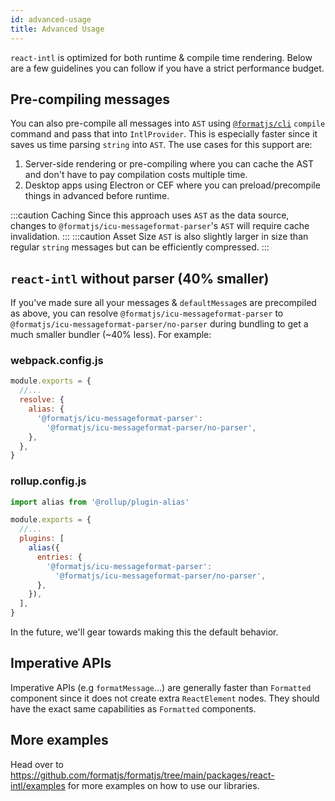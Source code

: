 ```yaml
---
id: advanced-usage
title: Advanced Usage
---
```


`react-intl` is optimized for both runtime & compile time rendering. Below are a few guidelines you can follow if you have a strict performance budget.

## Pre-compiling messages

You can also pre-compile all messages into `AST` using [`@formatjs/cli`](../tooling/cli.md) `compile` command and pass that into `IntlProvider`. This is especially faster since it saves us time parsing `string` into `AST`. The use cases for this support are:

1. Server-side rendering or pre-compiling where you can cache the AST and don't have to pay compilation costs multiple time.
2. Desktop apps using Electron or CEF where you can preload/precompile things in advanced before runtime.

:::caution Caching
Since this approach uses `AST` as the data source, changes to `@formatjs/icu-messageformat-parser`'s `AST` will require cache invalidation.
:::
:::caution Asset Size
`AST` is also slightly larger in size than regular `string` messages but can be efficiently compressed.
:::

## `react-intl` without parser (40% smaller)

If you've made sure all your messages & `defaultMessage`s are precompiled as above, you can resolve `@formatjs/icu-messageformat-parser` to `@formatjs/icu-messageformat-parser/no-parser` during bundling to get a much smaller bundler (~40% less). For example:

### webpack.config.js

```js
module.exports = {
  //...
  resolve: {
    alias: {
      '@formatjs/icu-messageformat-parser':
        '@formatjs/icu-messageformat-parser/no-parser',
    },
  },
}
```

### rollup.config.js

```js
import alias from '@rollup/plugin-alias'

module.exports = {
  //...
  plugins: [
    alias({
      entries: {
        '@formatjs/icu-messageformat-parser':
          '@formatjs/icu-messageformat-parser/no-parser',
      },
    }),
  ],
}
```

In the future, we'll gear towards making this the default behavior.

## Imperative APIs

Imperative APIs (e.g `formatMessage`...) are generally faster than `Formatted` component since it does not create extra `ReactElement` nodes. They should have the exact same capabilities as `Formatted` components.

## More examples

Head over to https://github.com/formatjs/formatjs/tree/main/packages/react-intl/examples for more examples on how to use our libraries.
